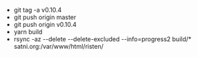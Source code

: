 * git tag -a v0.10.4
* git push origin master
* git push origin v0.10.4
* yarn build
* rsync -az  --delete --delete-excluded --info=progress2 build/* satni.org:/var/www/html/risten/
